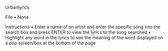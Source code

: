 Urbanlyrics

File
•	None

Instructions
•	Enter a name of an artist and enter the specific song into the search box and press ENTER to view the lyrics to the song searched
•	Highlight any word in the lyrics to see the meaning of the word displayed on a pop screen/box at the bottom of the page
